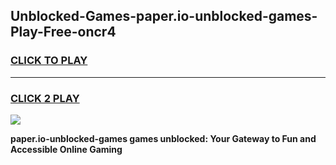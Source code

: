 
## Unblocked-Games-paper.io-unblocked-games-Play-Free-oncr4
<h3>
<a href="https://premium76.site?title=paper.io-unblocked-games&ref=17A">CLICK TO PLAY</a></h3>
<hr>

<h3>
<a href="https://premium76.site?title=paper.io-unblocked-games&ref=17A">CLICK 2 PLAY</a>
  
</h3>

<a href="https://premium76.site?title=paper.io-unblocked-games&ref=17A"><img src="https://clearcache.store/games.png"></a>


**paper.io-unblocked-games games unblocked: Your Gateway to Fun and Accessible Online Gaming**
